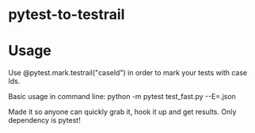 # pytest-to-testrail



# Usage

Use @pytest.mark.testrail("caseId") in order to mark your tests with case Ids.

Basic usage in command line:
python -m pytest test_fast.py --E=<someFileName>.json

Made it so anyone can quickly grab it, hook it up and get results.
Only dependency is pytest!
